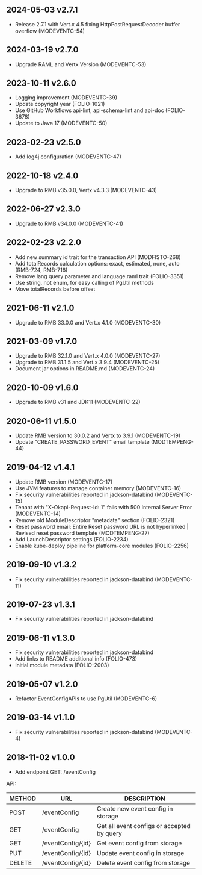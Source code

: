 ## 2024-05-03 v2.7.1
* Release 2.7.1 with Vert.x 4.5 fixing HttpPostRequestDecoder buffer overflow (MODEVENTC-54)

## 2024-03-19 v2.7.0
* Upgrade RAML and Vertx Version (MODEVENTC-53)

## 2023-10-11 v2.6.0
* Logging improvement (MODEVENTC-39)
* Update copyright year (FOLIO-1021)
* Use GitHub Workflows api-lint, api-schema-lint and api-doc (FOLIO-3678)
* Update to Java 17 (MODEVENTC-50)

## 2023-02-23 v2.5.0
* Add log4j configuration (MODEVENTC-47)

## 2022-10-18 v2.4.0
* Upgrade to RMB v35.0.0, Vertx v4.3.3 (MODEVENTC-43)

## 2022-06-27 v2.3.0
* Upgrade to RMB v34.0.0 (MODEVENTC-41)

## 2022-02-23 v2.2.0
* Add new summary id trait for the transaction API (MODFISTO-268)
* Add totalRecords calculation options: exact, estimated, none, auto (RMB-724, RMB-718)
* Remove lang query parameter and language.raml trait (FOLIO-3351)
* Use string, not enum, for easy calling of PgUtil methods
* Move totalRecords before offset

## 2021-06-11 v2.1.0
 * Upgrade to RMB 33.0.0 and Vert.x 4.1.0 (MODEVENTC-30)

## 2021-03-09 v1.7.0
 * Upgrade to RMB 32.1.0 and Vert.x 4.0.0 (MODEVENTC-27)
 * Upgrade to RMB 31.1.5 and Vert.x 3.9.4 (MODEVENTC-25)
 * Document jar options in README.md (MODEVENTC-24)

## 2020-10-09 v1.6.0
 * Upgrade to RMB v31 and JDK11 (MODEVENTC-22)
 
## 2020-06-11 v1.5.0
 * Update RMB version to 30.0.2 and Vertx to 3.9.1 (MODEVENTC-19)
 * Update "CREATE_PASSWORD_EVENT" email template (MODTEMPENG-44)
 
## 2019-04-12 v1.4.1
 * Update RMB version (MODEVENTC-17)
 * Use JVM features to manage container memory (MODEVENTC-16)
 * Fix security vulnerabilities reported in jackson-databind (MODEVENTC-15)
 * Tenant with "X-Okapi-Request-Id: 1" fails with 500 Internal Server Error (MODEVENTC-14)
 * Remove old ModuleDescriptor "metadata" section (FOLIO-2321)
 * Reset password email: Entire Reset password URL is not hyperlinked | Revised reset password template (MODTEMPENG-27)
 * Add LaunchDescriptor settings  (FOLIO-2234)
 * Enable kube-deploy pipeline for platform-core modules (FOLIO-2256)

## 2019-09-10 v1.3.2
 * Fix security vulnerabilities reported in jackson-databind (MODEVENTC-11)

## 2019-07-23 v1.3.1
 * Fix security vulnerabilities reported in jackson-databind

## 2019-06-11 v1.3.0
 * Fix security vulnerabilities reported in jackson-databind
 * Add links to README additional info (FOLIO-473)
 * Initial module metadata (FOLIO-2003)

## 2019-05-07 v1.2.0
 * Refactor EventConfigAPIs to use PgUtil (MODEVENTC-6)

## 2019-03-14 v1.1.0
 * Fix security vulnerabilities reported in jackson-databind (MODEVENTC-4)
 
## 2018-11-02 v1.0.0
 * Add endpoint GET: /eventConfig  
 
  API: 
  
  | METHOD |  URL                          | DESCRIPTION                                                       |
  |--------|-------------------------------|-------------------------------------------------------------------|
  | POST   | /eventConfig                  | Create new event config in storage                                |
  | GET    | /eventConfig                  | Get all event configs or accepted by query                        |
  | GET    | /eventConfig/{id}             | Get event config from storage                                     |
  | PUT    | /eventConfig/{id}             | Update event config in storage                                    |
  | DELETE | /eventConfig/{id}             | Delete event config from storage                                  |
